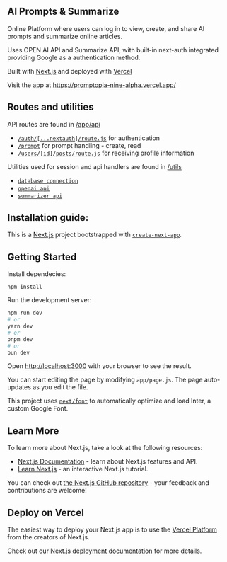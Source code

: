## AI Prompts & Summarize 

Online Platform where users can log in to view, create, and share AI prompts and summarize online articles.

Uses OPEN AI API and Summarize API, with built-in next-auth integrated providing Google as a authentication method.

Built with [Next.js](https://nextjs.org/) and deployed with [Vercel](https://vercel.com)

Visit the app at https://promptopia-nine-alpha.vercel.app/

## Routes and utilities

API routes are found in [/app/api](https://github.com/Dragosp33/promptopia/tree/main/app/api)
  - [`/auth/[...nextauth]/route.js`](https://github.com/Dragosp33/promptopia/tree/main/app/api/auth/%5B...nextauth%5D/route.js) for authentication
  - [`/prompt`](https://github.com/Dragosp33/promptopia/tree/main/app/api/prompt) for prompt handling - create, read
  - [`/users/[id]/posts/route.js`](https://github.com/Dragosp33/promptopia/tree/main/app/api/users/%5Bid%5D/posts/route.js) for receiving profile information


Utilities used for session and api handlers are found in [/utils](https://github.com/Dragosp33/promptopia/tree/main/utils)
  - [`database connection`](https://github.com/Dragosp33/promptopia/tree/main/utils/database.js)
  - [`openai api`](https://github.com/Dragosp33/promptopia/tree/main/utils/chatapi.js)
  - [`summarizer api`](https://github.com/Dragosp33/promptopia/tree/main/utils/summary.js)


## Installation guide:


This is a [Next.js](https://nextjs.org/) project bootstrapped with [`create-next-app`](https://github.com/vercel/next.js/tree/canary/packages/create-next-app).

## Getting Started

Install dependecies:

```
npm install
```

Run the development server:

```bash
npm run dev
# or
yarn dev
# or
pnpm dev
# or
bun dev
```

Open [http://localhost:3000](http://localhost:3000) with your browser to see the result.

You can start editing the page by modifying `app/page.js`. The page auto-updates as you edit the file.

This project uses [`next/font`](https://nextjs.org/docs/basic-features/font-optimization) to automatically optimize and load Inter, a custom Google Font.

## Learn More

To learn more about Next.js, take a look at the following resources:

- [Next.js Documentation](https://nextjs.org/docs) - learn about Next.js features and API.
- [Learn Next.js](https://nextjs.org/learn) - an interactive Next.js tutorial.

You can check out [the Next.js GitHub repository](https://github.com/vercel/next.js/) - your feedback and contributions are welcome!

## Deploy on Vercel

The easiest way to deploy your Next.js app is to use the [Vercel Platform](https://vercel.com/new?utm_medium=default-template&filter=next.js&utm_source=create-next-app&utm_campaign=create-next-app-readme) from the creators of Next.js.

Check out our [Next.js deployment documentation](https://nextjs.org/docs/deployment) for more details.

